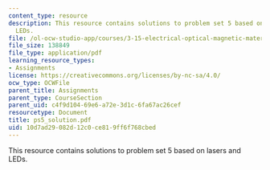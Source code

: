 ```yaml
---
content_type: resource
description: This resource contains solutions to problem set 5 based on lasers and
  LEDs.
file: /ol-ocw-studio-app/courses/3-15-electrical-optical-magnetic-materials-and-devices-fall-2006/10d7ad29082d12c0ce819ff6f768cbed_ps5_solution.pdf
file_size: 138849
file_type: application/pdf
learning_resource_types:
- Assignments
license: https://creativecommons.org/licenses/by-nc-sa/4.0/
ocw_type: OCWFile
parent_title: Assignments
parent_type: CourseSection
parent_uid: c4f9d104-69e6-a72e-3d1c-6fa67ac26cef
resourcetype: Document
title: ps5_solution.pdf
uid: 10d7ad29-082d-12c0-ce81-9ff6f768cbed
---
```

This resource contains solutions to problem set 5 based on lasers and LEDs.